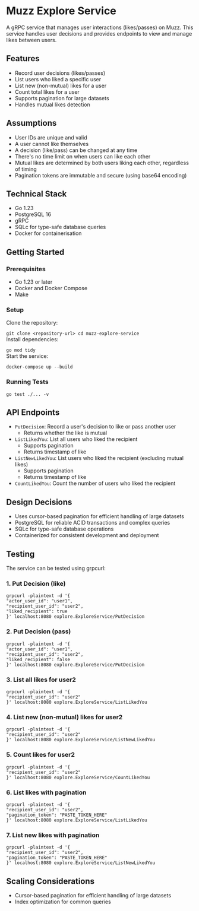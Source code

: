 

# Muzz Explore Service

A gRPC service that manages user interactions (likes/passes) on Muzz. This service handles user decisions and provides endpoints to view and manage likes between users.

## Features

- Record user decisions (likes/passes)
- List users who liked a specific user
- List new (non-mutual) likes for a user
- Count total likes for a user
- Supports pagination for large datasets
- Handles mutual likes detection

## Assumptions

- User IDs are unique and valid
- A user cannot like themselves
- A decision (like/pass) can be changed at any time
- There's no time limit on when users can like each other
- Mutual likes are determined by both users liking each other, regardless of timing
- Pagination tokens are immutable and secure (using base64 encoding)

## Technical Stack

- Go 1.23
- PostgreSQL 16
- gRPC
- SQLc for type-safe database queries
- Docker for containerisation

## Getting Started

### Prerequisites

- Go 1.23 or later
- Docker and Docker Compose
- Make

### Setup

Clone the repository:

`git clone <repository-url> cd muzz-explore-service`  
Install dependencies:

`go mod tidy`  
Start the service:

`docker-compose up --build`
### Running Tests

`go test ./... -v`
## API Endpoints

-   `PutDecision`: Record a user's decision to like or pass another user
    - Returns whether the like is mutual
-   `ListLikedYou`: List all users who liked the recipient
    - Supports pagination
    - Returns timestamp of like
-   `ListNewLikedYou`: List users who liked the recipient (excluding mutual likes)
    - Supports pagination
    - Returns timestamp of like
-   `CountLikedYou`: Count the number of users who liked the recipient

## Design Decisions

- Uses cursor-based pagination for efficient handling of large datasets
- PostgreSQL for reliable ACID transactions and complex queries
- SQLc for type-safe database operations
- Containerized for consistent development and deployment

## Testing

The service can be tested using grpcurl:

### 1. Put Decision (like)

    grpcurl -plaintext -d '{  
    "actor_user_id": "user1",  
    "recipient_user_id": "user2",  
    "liked_recipient": true  
    }' localhost:8080 explore.ExploreService/PutDecision  


### 2. Put Decision (pass)

    grpcurl -plaintext -d '{  
    "actor_user_id": "user1",  
    "recipient_user_id": "user2",  
    "liked_recipient": false  
    }' localhost:8080 explore.ExploreService/PutDecision  


### 3. List all likes for user2

    grpcurl -plaintext -d '{  
    "recipient_user_id": "user2"  
    }' localhost:8080 explore.ExploreService/ListLikedYou  


### 4. List new (non-mutual) likes for user2

    grpcurl -plaintext -d '{  
    "recipient_user_id": "user2"  
    }' localhost:8080 explore.ExploreService/ListNewLikedYou  


### 5. Count likes for user2

    grpcurl -plaintext -d '{  
    "recipient_user_id": "user2"  
    }' localhost:8080 explore.ExploreService/CountLikedYou  


### 6. List likes with pagination

    grpcurl -plaintext -d '{  
    "recipient_user_id": "user2",  
    "pagination_token": "PASTE_TOKEN_HERE"  
    }' localhost:8080 explore.ExploreService/ListLikedYou  


### 7. List new likes with pagination

    grpcurl -plaintext -d '{  
    "recipient_user_id": "user2",  
    "pagination_token": "PASTE_TOKEN_HERE"  
    }' localhost:8080 explore.ExploreService/ListNewLikedYou  


## Scaling Considerations

- Cursor-based pagination for efficient handling of large datasets
- Index optimization for common queries
